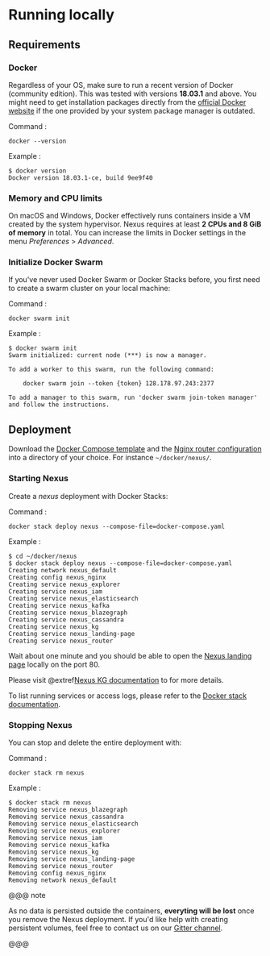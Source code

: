 # Running locally

## Requirements

### Docker

Regardless of your OS, make sure to run a recent version of Docker (community edition).
This was tested with versions **18.03.1** and above.
You might need to get installation packages directly
from the [official Docker website](https://docs.docker.com/) if the one provided by your system
package manager is outdated.

Command
:  
```
docker --version
```

Example
:  
```
$ docker version
Docker version 18.03.1-ce, build 9ee9f40
```

### Memory and CPU limits

On macOS and Windows, Docker effectively runs containers inside a VM created by the system hypervisor.
Nexus requires at least **2 CPUs and 8 GiB of memory** in total. You can increase the limits
in Docker settings in the menu *Preferences* > *Advanced*.

### Initialize Docker Swarm

If you've never used Docker Swarm or Docker Stacks before, you first need to create a swarm cluster
on your local machine:

Command
:  
```
docker swarm init
```

Example
:  
```
$ docker swarm init
Swarm initialized: current node (***) is now a manager.
 
To add a worker to this swarm, run the following command:
 
    docker swarm join --token {token} 128.178.97.243:2377
 
To add a manager to this swarm, run 'docker swarm join-token manager' and follow the instructions.
```

## Deployment

Download the [Docker Compose template](./docker/docker-compose.yaml) and
the [Nginx router configuration](./docker/nginx.conf) into a directory of your choice.
For instance `~/docker/nexus/`.

### Starting Nexus

Create a *nexus* deployment with Docker Stacks:

Command
:  
```
docker stack deploy nexus --compose-file=docker-compose.yaml
```

Example
:  
```
$ cd ~/docker/nexus
$ docker stack deploy nexus --compose-file=docker-compose.yaml
Creating network nexus_default
Creating config nexus_nginx
Creating service nexus_explorer
Creating service nexus_iam
Creating service nexus_elasticsearch
Creating service nexus_kafka
Creating service nexus_blazegraph
Creating service nexus_cassandra
Creating service nexus_kg
Creating service nexus_landing-page
Creating service nexus_router
```

Wait about one minute and you should be able to open the [Nexus landing page](http://localhost) locally on the port 80.

Please visit @extref[Nexus KG documentation](service:kg) to for more details.

To list running services or access logs, please refer to the
[Docker stack documentation](https://docs.docker.com/engine/reference/commandline/stack/).

### Stopping Nexus

You can stop and delete the entire deployment with:

Command
:  
```
docker stack rm nexus
```

Example
:  
```
$ docker stack rm nexus
Removing service nexus_blazegraph
Removing service nexus_cassandra
Removing service nexus_elasticsearch
Removing service nexus_explorer
Removing service nexus_iam
Removing service nexus_kafka
Removing service nexus_kg
Removing service nexus_landing-page
Removing service nexus_router
Removing config nexus_nginx
Removing network nexus_default
```

@@@ note

As no data is persisted outside the containers, **everyting will be lost** once you remove the Nexus
deployment. If you'd like help with creating persistent volumes, feel free to contact us on our
[Gitter channel](https://gitter.im/BlueBrain/nexus).

@@@
